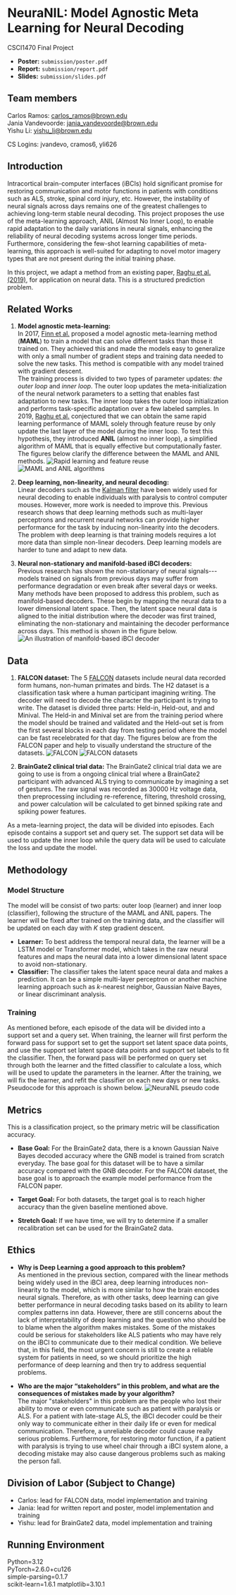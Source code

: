 # NeuraNIL: Model Agnostic Meta Learning for Neural Decoding

CSCI1470 Final Project

- **Poster:** `submission/poster.pdf`
- **Report:** `submission/report.pdf`
- **Slides:** `submission/slides.pdf`

## Team members

Carlos Ramos: carlos_ramos@brown.edu  
Jania Vandevoorde: jania_vandevoorde@brown.edu  
Yishu Li: yishu_li@brown.edu

CS Logins: jvandevo, cramos6, yli626

## Introduction

Intracortical brain-computer interfaces (iBCIs) hold significant promise for restoring communication and motor functions in patients with conditions such as ALS, stroke, spinal cord injury, etc. However, the instability of neural signals across days remains one of the greatest challenges to achieving long-term stable neural decoding. This project proposes the use of the meta-learning approach, ANIL (Almost No Inner Loop), to enable rapid adaptation to the daily variations in neural signals, enhancing the reliability of neural decoding systems across longer time periods. Furthermore, considering the few-shot learning capabilities of meta-learning, this approach is well-suited for adapting to novel motor imagery types that are not present during the initial training phase.

In this project, we adapt a method from an existing paper, [Raghu et al. (2019)](https://arxiv.org/pdf/1909.09157), for application on neural data. This is a structured prediction problem.

## Related Works

1. **Model agnostic meta-learning:**  
In 2017, [Finn et al.](https://arxiv.org/pdf/1703.03400) proposed a model agnostic meta-learning method (**MAML**) to train a model that can solve different tasks than those it trained on. They achieved this and made the models easy to generalize with only a small number of gradient steps and training data needed to solve the new tasks. This method is compatible with any model trained with gradient descent.  
The training process is divided to two types of parameter updates: *the outer loop* and *inner loop*. The outer loop updates the meta-initialization of the neural network parameters to a setting that enables fast adaptation to new tasks. The inner loop takes the outer loop initialization and performs task-specific adaptation over a few labeled samples.
In 2019, [Raghu et al.](https://arxiv.org/pdf/1909.09157) conjectured that we can obtain the same rapid learning performance of MAML solely through feature reuse by only update the last layer of the model during the inner loop. To test this hypothesis, they introduced **ANIL** (almost no inner loop), a simplified algorithm of MAML that is equally effective but computationally faster. The figures below clarify the difference between the MAML and ANIL methods. 
![Rapid learning and feature reuse](https://github.com/Yishu-Li/NeuraNIL/raw/main/images/image-1.png)
![MAML and ANIL algorithms](https://github.com/Yishu-Li/NeuraNIL/raw/main/images/image.png)

2. **Deep learning, non-linearity, and neural decoding:**  
Linear decoders such as the [Kalman filter](https://web.mit.edu/kirtley/kirtley/binlustuff/literature/control/Kalman%20filter.pdf) have been widely used for neural decoding to enable individuals with paralysis to control computer mouses. However, more work is needed to improve this. Previous research shows that deep learning methods such as multi-layer perceptrons and recurrent neural networks can provide higher performance for the task by inducing non-linearity into the decoders. The problem with deep learning is that training models requires a lot more data than simple non-linear decoders. Deep learning models are harder to tune and adapt to new data.

3. **Neural non-stationary and manifold-based iBCI decoders:**  
Previous research has shown the non-stationary of neural signals---models trained on signals from previous days may suffer from performance degradation or even break after several days or weeks. Many methods have been proposed to address this problem, such as manifold-based decoders. These begin by mapping the neural data to a lower dimensional latent space. Then, the latent space neural data is aligned to the initial distribution where the decoder was first trained, eliminating the non-stationary and maintaining the decoder performance across days. This method is shown in the figure below.  
![An illustration of manifold-based iBCI decoder](https://github.com/Yishu-Li/NeuraNIL/raw/main/images/image-2.png)

## Data

1. **FALCON dataset:** The 5 [FALCON](https://www.biorxiv.org/content/10.1101/2024.09.15.613126v1.full.pdf) datasets include neural data recorded form humans, non-human primates and birds. The H2 dataset is a classification task where a human participant imagining writing. The decoder will need to decode the character the participant is trying to write. The dataset is divided three parts: Held-in, Held-out, and and Minival. The Held-in and Minival set are from the training period where the model should be trained and validated and the Held-out set is from the first several blocks in each day from testing period where the model can be fast recelebrated for that day. The figures below are from the FALCON paper and help to visually understand the structure of the datasets. 
![FALCON](https://github.com/Yishu-Li/NeuraNIL/raw/main/images/image-3.png)
![FALCON datasets](https://github.com/Yishu-Li/NeuraNIL/raw/main/images/image-4.png) 

2. **BrainGate2 clinical trial data:** The BrainGate2 clinical trial data we are going to use is from a ongoing clinical trial where a BrainGate2 participant with advanced ALS trying to communicate by imagining a set of gestures. The raw signal was recorded as 30000 Hz voltage data, then preprocessing including re-reference, filtering, threshold crossing, and power calculation will be calculated to get binned spiking rate and spiking power features.

As a meta-learning project, the data will be divided into episodes. Each episode contains a support set and query set. The support set data will be used to update the inner loop while the query data will be used to calculate the loss and update the model.

## Methodology

### Model Structure

The model will be consist of two parts: outer loop (learner) and inner loop (classifier), following the structure of the MAML and ANIL papers. The learner will be fixed after trained on the training data, and the classifier will be updated on each day with *K* step gradient descent.

- **Learner:** To best address the temporal neural data, the learner will be a LSTM model or Transformer model, which takes in the raw neural features and maps the neural data into a lower dimensional latent space to avoid non-stationary.
- **Classifier:** The classifier takes the latent space neural data and makes a prediction. It can be a simple multi-layer perceptron or another machine learning approach such as $k$-nearest neighbor, Gaussian Naive Bayes, or linear discriminant analysis.  

### Training

As mentioned before, each episode of the data will be divided into a support set and a query set. When training, the learner will first perform the forward pass for support set to get the support set latent space data points, and use the support set latent space data points and support set labels to fit the classifier. Then, the forward pass will be performed on query set through both the learner and the fitted classifier to calculate a loss, which will be used to update the parameters in the learner. After the training, we will fix the learner, and refit the classifier on each new days or new tasks. Pseudocode for this approach is shown below. 
![NeuraNIL pseudo code](https://github.com/Yishu-Li/NeuraNIL/raw/main/images/image-5.png)

## Metrics

This is a classification project, so the primary metric will be classification accuracy.

- **Base Goal:** For the BrainGate2 data, there is a known Gaussian Naive Bayes decoded accuracy where the GNB model is trained from scratch everyday. The base goal for this dataset will be to have a similar accuracy compared with the GNB decoder. For the FALCON dataset, the base goal is to approach the example model performance from the FALCON paper.

- **Target Goal:** For both datasets, the target goal is to reach higher accuracy than the given baseline mentioned above. 

- **Stretch Goal:** If we have time, we will try to determine if a smaller recalibration set can be used for the BrainGate2 data.

## Ethics 

- **Why is Deep Learning a good approach to this problem?**  
As mentioned in the previous section, compared with the linear methods being widely used in the iBCI area, deep learning introduces non-linearity to the model, which is more similar to how the brain encodes neural signals. Therefore, as with other tasks, deep learning can give better performance in neural decoding tasks based on its ability to learn complex patterns inn data. However, there are still concerns about the lack of interpretability of deep learning and the question who should be to blame when the algorithm makes mistakes. Some of the mistakes could be serious for stakeholders like ALS patients who may have rely on the iBCI to communicate due to their medical condition. We believe that, in this field, the most urgent concern is still to create a reliable system for  patients in need, so we should prioritize the high performance of deep learning and then try to address sequential problems.

- **Who are the major “stakeholders” in this problem, and what are the consequences of mistakes made by your algorithm?**  
The major "stakeholders" in this problem are the people who lost their ability to move or even communicate such as patient with paralysis or ALS. For a patient with late-stage ALS, the iBCI decoder could be their only way to communicate either in their daily life or even for medical communication. Therefore, a unreliable decoder could cause really serious problems. Furthermore, for restoring motor function, if a patient with paralysis is trying to use wheel chair through a iBCI system alone, a decoding mistake may also cause dangerous problems such as making the person fall. 

## Division of Labor (Subject to Change)

- Carlos: lead for FALCON data, model implementation and training
- Jania: lead for written report and poster, model implementation and training
- Yishu: lead for BrainGate2 data, model implementation and training


## Running Environment

Python=3.12  
PyTorch=2.6.0+cu126  
simple-parsing=0.1.7  
scikit-learn=1.6.1
matplotlib=3.10.1  